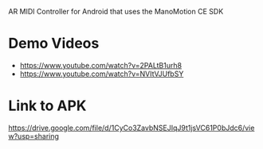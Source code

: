AR MIDI Controller for Android that uses the ManoMotion CE SDK

# Demo Videos 
- https://www.youtube.com/watch?v=2PALtB1urh8
- https://www.youtube.com/watch?v=NVItVJUfbSY

# Link to APK
https://drive.google.com/file/d/1CyCo3ZavbNSEJIqJ9t1jsVC61P0bJdc6/view?usp=sharing
